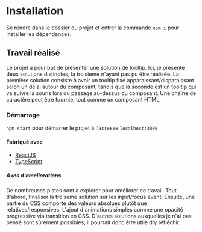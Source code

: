 # Installation

Se rendre dans le dossier du projet et entrer la commande ``npm i`` pour installer les dépendances.


## Travail réalisé

Le projet a pour but de présenter une solution de tooltip. Ici, je présente deux solutions distinctes, la troisième n'ayant pas pu être réalisée.
La première solution consiste à avoir un tooltip fixe apparaissant/disparaissant selon un délai autour du composant, tandis que la seconde est un tooltip qui va suivre la souris lors du passage au-dessus du composant.
Une chaîne de caractère peut être fournie, tout comme un composant HTML.

### Démarrage

``npm start`` pour démarrer le projet à l'adresse ``localhost:3000``

#### Fabriqué avec

* [ReactJS](https://reactjs.org/)
* [TypeScript](https://www.typescriptlang.org/)

##### Axes d'améliorations

De nombreuses pistes sont à explorer pour améliorer ce travail. Tout d'abord, finaliser la troisème solution sur les input/focus event. Ensuite, une partie du CSS comporte des valeurs absolues plutôt que relatives/responsives. L'ajout d'animations simples comme une opacité progressive via transition en CSS.
D'autres solutions auxquelles je n'ai pas pensé sont sûrement possibles, il pourrait donc être utile d'y réfléchir.
